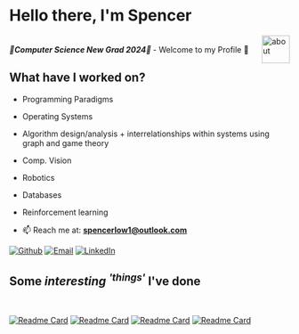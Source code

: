<h1 align="left">Hello there, I'm Spencer </h1>
<!---
<img align = "right" alt="about" width="50" src="https://media.tenor.com/tKYbGz3wNCAAAAAi/catscafe-penguin.gif">
--->

<img align = "right" alt="about" width="50" src="https://d30womf5coomej.cloudfront.net/sa/8d/ad844bab-be8f-43e4-97d6-3053f61c4a7e.png">

<br>
<b><i>🌱Computer Science New Grad 2024🎉 </i></b> - Welcome to my Profile 👋

<h4>

<h2 align="left">What have I worked on?</i></h2>

  - Programming Paradigms
  - Operating Systems
  - Algorithm design/analysis + interrelationships within systems using graph and game theory
  - Comp. Vision
  - Robotics
  - Databases
  - Reinforcement learning
<i></i>

- 📫 Reach me at: **spencerlow1@outlook.com**

<p>
  <a href="https://github.com/spencerlow" target="_blank"><img alt="Github" src="https://img.shields.io/badge/GitHub-%2312100E.svg?&style=for-the-badge&logo=Github&logoColor=orange" /></a>
  <a href="mailto:spencerlow1@outlook.com"><img alt="Email" src="https://img.shields.io/badge/spencerlow1@outlook.com-%2312100E.svg?&style=for-the-badge&logo=Gmail&logoColor=orange" /></a>
  <a href="https://www.linkedin.com/in/spencerlow-in/"><img alt="LinkedIn" src="https://img.shields.io/badge/LinkedIn-%2312100E.svg?&style=for-the-badge&logo=LinkedIn&logoColor=orange" /></a>
</p>

</h4>

<h2 align="left">Some <i>interesting <sup>'things'</sup> </i> I've done</h1>

<br>

[![Readme Card](https://github-readme-stats.vercel.app/api/pin/?username=spencerlow&repo=cuhacking-2020&theme=codeSTACKr)](https://github.com/spencerlow/cuhacking-2020)
[![Readme Card](https://github-readme-stats.vercel.app/api/pin/?username=spencerlow&repo=bookstore-comp3005final&theme=codeSTACKr)](https://github.com/spencerlow/bookstore-comp3005final)
[![Readme Card](https://github-readme-stats.vercel.app/api/pin/?username=lucasmgomez&repo=COMP3004-Final&theme=codeSTACKr)](https://github.com/lucasmgomez/COMP3004-Final)
[![Readme Card](https://github-readme-stats.vercel.app/api/pin/?username=Kxushik&repo=LotScan&theme=codeSTACKr)](https://github.com/Kxushik/LotScan)

<!---
spencerlow/spencerlow is a ✨ special ✨ repository because its `README.md` (this file) appears on your GitHub profile.
You can click the Preview link to take a look at your changes.
--->
